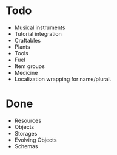 # Todo

 - Musical instruments
 - Tutorial integration
 - Craftables
 - Plants
 - Tools
 - Fuel
 - Item groups
 - Medicine
 - Localization wrapping for name/plural.

# Done
 - Resources
 - Objects
 - Storages
 - Evolving Objects
 - Schemas
